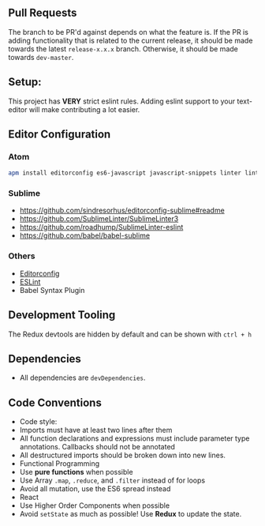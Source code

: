 ## Pull Requests
The branch to be PR'd against depends on what the feature is. If the PR is adding functionality that is related to the current release, it should be made towards the latest `release-x.x.x` branch. Otherwise, it should be made towards `dev-master`.

## Setup:
This project has **VERY** strict eslint rules. Adding eslint support to your text-editor will make contributing a lot easier.

## Editor Configuration
### Atom
```bash
apm install editorconfig es6-javascript javascript-snippets linter linter-eslint language-babel autocomplete-flow
```

### Sublime
* https://github.com/sindresorhus/editorconfig-sublime#readme
* https://github.com/SublimeLinter/SublimeLinter3
* https://github.com/roadhump/SublimeLinter-eslint
* https://github.com/babel/babel-sublime

### Others
* [Editorconfig](http://editorconfig.org/#download)
* [ESLint](http://eslint.org/docs/user-guide/integrations#editors)
* Babel Syntax Plugin

## Development Tooling
The Redux devtools are hidden by default and can be shown with `ctrl + h`

## Dependencies
* All dependencies are `devDependencies`.

## Code Conventions
* Code style:
 * Imports must have at least two lines after them
 * All function declarations and expressions must include parameter type annotations. Callbacks should not be annotated
 * All destructured imports should be broken down into new lines.
* Functional Programming
 * Use **pure functions** when possible
 * Use Array `.map`, `.reduce`, and `.filter` instead of for loops
 * Avoid all mutation, use the ES6 spread instead
* React
 * Use Higher Order Components when possible
 * Avoid `setState` as much as possible! Use **Redux** to update the state.

